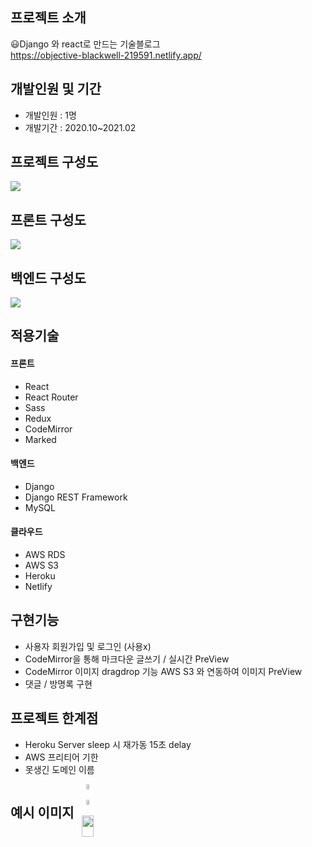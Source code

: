 ## 프로젝트 소개
😃Django 와 react로 만드는 기술블로그  
https://objective-blackwell-219591.netlify.app/
## 개발인원 및 기간
<div>
  <ul>
    <li>
      개발인원 : 1명
    </li>
     <li>
      개발기간 : 2020.10~2021.02
    </li>
  </ul>
</div>
<div>
  <h2>
    프로젝트 구성도
  </h2>
  <img src="https://user-images.githubusercontent.com/48875061/106361395-08782080-6361-11eb-8124-2593eee3bf98.png"/>
</div>
<div>
  <h2>
    프론트 구성도
  </h2>
  <img src="https://user-images.githubusercontent.com/48875061/107024387-540c4d80-67eb-11eb-8201-3f5a4218bda5.png"/>
</div>
<div>
  <h2>
    백엔드 구성도
  </h2>
  <img src="https://user-images.githubusercontent.com/48875061/107025838-4fe12f80-67ed-11eb-9b00-c993117dc1a3.png"/>
</div>
<div>
  <h2>
    적용기술
  </h2>
  <h4>
    프론트
  </h4>
  <ul>
    <li>
      React
    </li>
    <li>
      React Router
    </li>
    <li>
      Sass
    </li>
    <li>
      Redux
    </li>
    <li>
      CodeMirror
    </li>
    <li>
      Marked
    </li>
  </ul>
   <h4>
    백엔드
  </h4>
   <ul>
    <li>
      Django
    </li>
    <li>
      Django REST Framework
    </li>
     <li>
      MySQL
    </li>
    
  </ul>
   <h4>
    클라우드
  </h4>
  <ul>
    <li>
       AWS RDS
    </li>
     <li>
       AWS S3
    </li>
    <li>
       Heroku
    </li>
    <li>
       Netlify
    </li>
  </ul>
</div>
<div>
  <h2>
    구현기능
  </h2>
  <ul>
    <li>
       사용자 회원가입 및 로그인 (사용x)
    </li>
     <li>
       CodeMirror을 통해 마크다운 글쓰기 / 실시간 PreView 
    </li>
     <li>
       CodeMirror 이미지 dragdrop 기능 AWS S3 와 연동하여 이미지 PreView 
    </li>
    <li>
       댓글 / 방명록 구현 
    </li>
     
  </ul>
</div>
<div>
  <h2>
    프로젝트 한계점
  </h2>
  <ul>
    <li>
      Heroku Server sleep 시 재가동 15초 delay
    </li>
    <li>
      AWS 프리티어 기한
    </li>
    <li>
      못생긴 도메인 이름
    </li>
  </ul>
</div>
<div style="display:flex;width:100%;text-align:center;">
  <center>
    <h2>예시 이미지</h2>
  </center>
  <center>
    
  <div style="text-align:center;">
    <img src="https://user-images.githubusercontent.com/48875061/107051129-6bf5c880-680f-11eb-81db-28994c75e4a3.PNG" width="33%"/>
  </div>

  <img src="https://user-images.githubusercontent.com/48875061/107051175-7c0da800-680f-11eb-9977-e6a1984c2ecb.PNG" width="33%"/>
  <img src="https://user-images.githubusercontent.com/48875061/107051903-57fe9680-6810-11eb-9575-e66aa21ea069.PNG" width="66%"/>
   </center>
</div>





